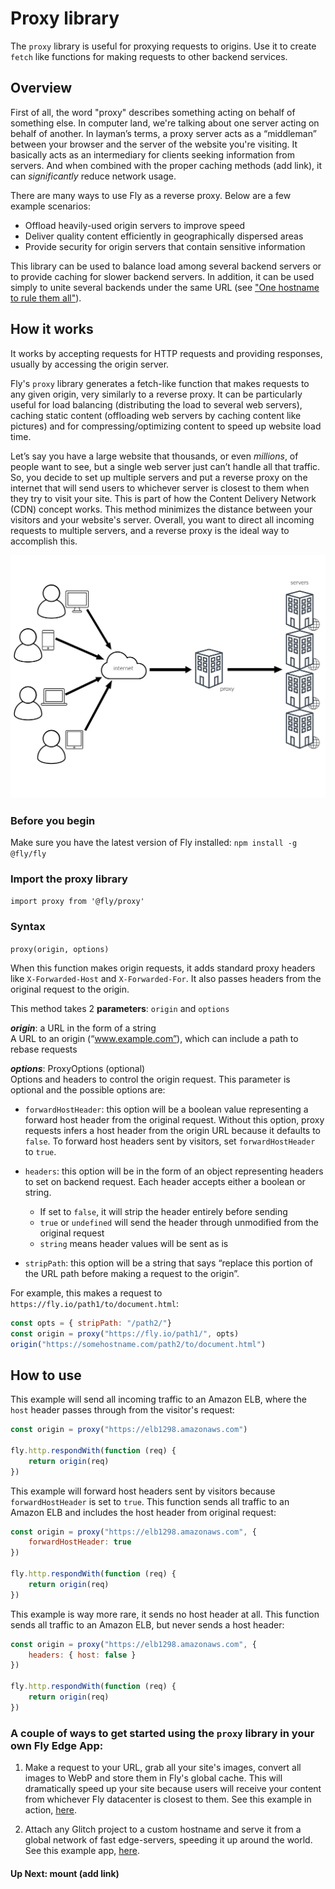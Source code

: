 # Proxy library  

The `proxy` library is useful for proxying requests to origins. Use it to create `fetch` like functions for making requests to other backend services. 

## Overview 

First of all, the word "proxy" describes something acting on behalf of something else. In computer land, we're talking about one server acting on behalf of another. In layman’s terms, a proxy server acts as a “middleman” between your browser and the server of the website you're visiting. It basically acts as an intermediary for clients seeking information from servers. And when combined with the proper caching methods (add link), it can _significantly_ reduce network usage. 

There are many ways to use Fly as a reverse proxy. Below are a few example scenarios: 

* Offload heavily-used origin servers to improve speed
* Deliver quality content efficiently in geographically dispersed areas
* Provide security for origin servers that contain sensitive information

 This library can be used to balance load among several backend servers or to provide caching for slower backend servers. In addition, it can be used simply to unite several backends under the same URL (see ["One hostname to rule them all"](https://fly.io/articles/one-hostname-to-rule-them-all-updated-version/)).  

## How it works 

It works by accepting requests for HTTP requests and providing responses, usually by accessing the origin server. 

Fly's `proxy` library generates a fetch-like function that makes requests to any given origin, very similarly to a reverse proxy. It can be particularly useful for load balancing (distributing the load to several web servers), caching static content (offloading web servers by caching content like pictures) and for compressing/optimizing content to speed up website load time. 

Let’s say you have a large website that thousands, or even _millions_, of people want to see, but a single web server just can’t handle all that traffic. So, you decide to set up multiple servers and put a reverse proxy on the internet that will send users to whichever server is closest to them when they try to visit your site. This is part of how the Content Delivery Network (CDN) concept works. This method minimizes the distance between your visitors and your website's server. Overall, you want to direct all incoming requests to multiple servers, and a reverse proxy is the ideal way to accomplish this.  

![Proxy Diagram](images/proxy-diagram-docs@2x.png "proxy diagram")

### Before you begin   

Make sure you have the latest version of Fly installed: `npm install -g @fly/fly`   

### Import the proxy library 

`import proxy from '@fly/proxy'` 

### Syntax 

`proxy(origin, options)` 

When this function makes origin requests, it adds standard proxy headers like `X-Forwarded-Host` and `X-Forwarded-For`. It also passes headers from the original request to the origin. 

This method takes 2 **parameters**: `origin` and `options` 

***origin***: a URL in the form of a string  
A URL to an origin (“www.example.com”), which can include a path to rebase requests  

***options***: ProxyOptions (optional)   
Options and headers to control the origin request. This parameter is optional and the possible options are: 

* `forwardHostHeader`: this option will be a boolean value representing a forward host header from the original request. Without this option, proxy requests infers a host header from the origin URL because it defaults to `false`. To forward host headers sent by visitors, set `forwardHostHeader` to `true`. 

* `headers`: this option will be in the form of an object representing headers to set on backend request. Each header accepts either a boolean or string. 

	* If set to `false`, it will strip the header entirely before sending  
	* `true` or `undefined` will send the header through unmodified from the original request    
	* `string` means header values will be sent as is  

* `stripPath`: this option will be a string that says “replace this portion of the URL path before making a request to the origin”. 

For example, this makes a request to `https://fly.io/path1/to/document.html`: 

```javascript 
const opts = { stripPath: "/path2/"}  
const origin = proxy("https://fly.io/path1/", opts)  
origin("https://somehostname.com/path2/to/document.html") 
``` 

## How to use 

This example will send all incoming traffic to an Amazon ELB, where the `host` header passes through from the visitor's request: 

```javascript 
const origin = proxy("https://elb1298.amazonaws.com") 

fly.http.respondWith(function (req) { 
    return origin(req) 
}) 
``` 

This example will forward host headers sent by visitors because `forwardHostHeader` is set to `true`. This function sends all traffic to an Amazon ELB and includes the host header from original request: 
 
```javascript 
const origin = proxy("https://elb1298.amazonaws.com", { 
    forwardHostHeader: true 
}) 

fly.http.respondWith(function (req) { 
    return origin(req) 
}) 
``` 

This example is way more rare, it sends no host header at all. This function sends all traffic to an Amazon ELB, but never sends a host header: 
 
```javascript 
const origin = proxy("https://elb1298.amazonaws.com", { 
    headers: { host: false } 
}) 

fly.http.respondWith(function (req) { 
    return origin(req) 
}) 
```

### A couple of ways to get started using the `proxy` library in your own Fly Edge App:

1.  Make a request to your URL, grab all your site's images, convert all images to WebP and store them in Fly's global cache. This will dramatically speed up your site because users will receive your content from whichever Fly datacenter is closest to them. See this example in action, [here](https://fly.io/articles/google-lighthouse-series-part-one-improve-scores-with-next-gen-image-optimization/). 


2. Attach any Glitch project to a custom hostname and serve it from a global network of fast edge-servers, speeding it up around the world. See this example app, [here](https://fly.io/articles/fly-glitch-custom-hostnames/). 

#### Up Next: mount (add link)